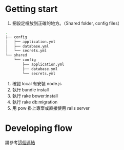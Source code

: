 # Getting start

1. 把設定檔放到正確的地方。（Shared folder, config files）

```sh
.
├── config
│   ├── application.yml
│   ├── database.yml
│   └── secrets.yml
└── shared
    └── config
        ├── application.yml
        ├── database.yml
        └── secrets.yml
```

1. 確認 local 有安裝 node.js
1. 執行 bundle install
1. 執行 rake bower:install
1. 執行 rake db:migration
1. 用 pow 掛上專案或直接使用 rails server

# Developing flow

請參考[這個連結](https://github.com/oracle-design/guides/wiki/Git-with-Github-開發流程)
